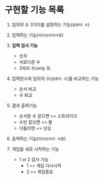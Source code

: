 # 구현할 기능 목록

1. 임의의 수 3가지를 설정하는 기능(`컴퓨터 수`)

2. 입력하는 기능(`라이브러리사용`)

3. **입력 검사 기능**
	- 숫자
	- 서로다른 수
	- 3자리 수(only 3)

4. 입력한수와 임의의 수(`컴퓨터 수`)를 비교하는 기능
	- 순서 비교
	- 수 비교

5. 결과 출력기능 
	- 순서랑 수 같으면 => 스트라이크
	- 수만 같으면 => 볼
	- 다틀리면 => 낫싱

6. 출력하는 기능(`라이브러리 사용`)

7. 게임을 새로 시작하는 기능
   - 1 or 2 검사 기능
	 - 1 => 게임 다시시작
	 - 2 => 게임종료
